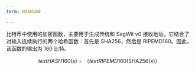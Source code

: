 ```yaml
---
term: HASH160

---
```

比特币中使用的加密函数，主要用于生成传统和 SegWit v0 接收地址。它结合了对输入连续执行的两个哈希函数：首先是 SHA256，然后是 RIPEMD160。因此，该函数的输出为 160 比特。

$$text{HASH160}(x) = （text{RIPEMD160}(\text{SHA256}(x)）$$